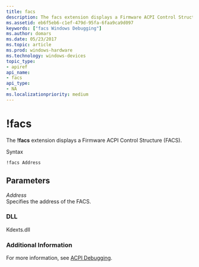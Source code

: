 ```yaml
---
title: facs
description: The facs extension displays a Firmware ACPI Control Structure (FACS).
ms.assetid: eb6f5eb6-c1ef-479d-95fa-6faa9ca9d097
keywords: ["facs Windows Debugging"]
ms.author: domars
ms.date: 05/23/2017
ms.topic: article
ms.prod: windows-hardware
ms.technology: windows-devices
topic_type:
- apiref
api_name:
- facs
api_type:
- NA
ms.localizationpriority: medium
---
```


# !facs


The **!facs** extension displays a Firmware ACPI Control Structure (FACS).

Syntax

```
!facs Address
```

## <span id="ddk__facs_dbg"></span><span id="DDK__FACS_DBG"></span>Parameters


<span id="_______Address______"></span><span id="_______address______"></span><span id="_______ADDRESS______"></span> *Address*   
Specifies the address of the FACS.

### <span id="DLL"></span><span id="dll"></span>DLL

Kdexts.dll

### <span id="Additional_Information"></span><span id="additional_information"></span><span id="ADDITIONAL_INFORMATION"></span>Additional Information

For more information, see [ACPI Debugging](acpi-debugging.md).

 

 





